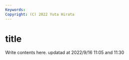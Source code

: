 ```yaml
---
Keywords:
Copyright: (C) 2022 Yuta Hirata
---
```


# title

Write contents here.
updatad at 2022/9/16 11:05
and 11:30
